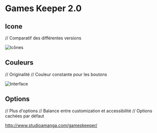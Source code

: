 # Games Keeper 2.0

## Icone

// Comparatif des différentes versions

![Icônes](http://www.vtourraine.net/blog/img/2016/games-keeper-2-0/games-keeper-icons.png)


## Couleurs

// Originalité
// Couleur constante pour les boutons

![Interface](http://www.vtourraine.net/blog/img/2016/games-keeper-2-0/games-keeper-iphones.png)


## Options

// Plus d'options
// Balance entre customization et accessibilité
// Options cachées par défaut

http://www.studioamanga.com/gameskeeper/

